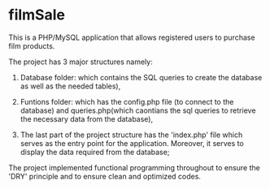 # filmSale

This is a PHP/MySQL application that allows registered users to purchase film products.

The project has 3 major structures namely:

1. Database folder: which contains the SQL queries to create the database as well as the needed tables),

2. Funtions folder: which has the config.php file (to connect to the database) and queries.php(which caontians the sql queries to retrieve the necessary data from the database),

3. The last part of the project structure has the 'index.php' file which serves as the entry point for the application. Moreover, it serves to display the data required from the database;

The project implemented functional programming throughout to ensure the 'DRY' principle and to ensure clean and optimized codes.
